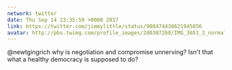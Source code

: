 ```yaml
---
network: twitter
date: Thu Sep 14 23:35:59 +0000 2017
link: https://twitter.com/jimmylittle/status/908474438621945856
avatar: http://pbs.twimg.com/profile_images/280307260/IMG_3651_2_normal.jpg
---
```


@newtgingrich why is negotiation and compromise unnerving? Isn't that what a healthy democracy is supposed to do?
